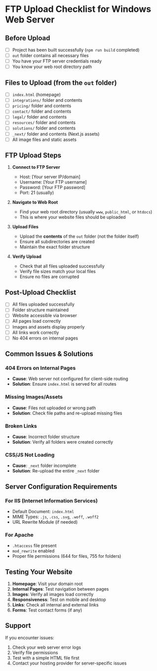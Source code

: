 # FTP Upload Checklist for Windows Web Server

## Before Upload
- [ ] Project has been built successfully (`npm run build` completed)
- [ ] `out` folder contains all necessary files
- [ ] You have your FTP server credentials ready
- [ ] You know your web root directory path

## Files to Upload (from the `out` folder)
- [ ] `index.html` (homepage)
- [ ] `integrations/` folder and contents
- [ ] `pricing/` folder and contents
- [ ] `contact/` folder and contents
- [ ] `legal/` folder and contents
- [ ] `resources/` folder and contents
- [ ] `solutions/` folder and contents
- [ ] `_next/` folder and contents (Next.js assets)
- [ ] All image files and static assets

## FTP Upload Steps
1. **Connect to FTP Server**
   - Host: [Your server IP/domain]
   - Username: [Your FTP username]
   - Password: [Your FTP password]
   - Port: 21 (usually)

2. **Navigate to Web Root**
   - Find your web root directory (usually `www`, `public_html`, or `htdocs`)
   - This is where your website files should be uploaded

3. **Upload Files**
   - Upload the **contents** of the `out` folder (not the folder itself)
   - Ensure all subdirectories are created
   - Maintain the exact folder structure

4. **Verify Upload**
   - Check that all files uploaded successfully
   - Verify file sizes match your local files
   - Ensure no files are corrupted

## Post-Upload Checklist
- [ ] All files uploaded successfully
- [ ] Folder structure maintained
- [ ] Website accessible via browser
- [ ] All pages load correctly
- [ ] Images and assets display properly
- [ ] All links work correctly
- [ ] No 404 errors on internal pages

## Common Issues & Solutions

### 404 Errors on Internal Pages
- **Cause**: Web server not configured for client-side routing
- **Solution**: Ensure `index.html` is served for all routes

### Missing Images/Assets
- **Cause**: Files not uploaded or wrong path
- **Solution**: Check file paths and re-upload missing files

### Broken Links
- **Cause**: Incorrect folder structure
- **Solution**: Verify all folders were created correctly

### CSS/JS Not Loading
- **Cause**: `_next` folder incomplete
- **Solution**: Re-upload the entire `_next` folder

## Server Configuration Requirements

### For IIS (Internet Information Services)
- Default Document: `index.html`
- MIME Types: `.js`, `.css`, `.svg`, `.woff`, `.woff2`
- URL Rewrite Module (if needed)

### For Apache
- `.htaccess` file present
- `mod_rewrite` enabled
- Proper file permissions (644 for files, 755 for folders)

## Testing Your Website
1. **Homepage**: Visit your domain root
2. **Internal Pages**: Test navigation between pages
3. **Images**: Verify all images load correctly
4. **Responsiveness**: Test on mobile and desktop
5. **Links**: Check all internal and external links
6. **Forms**: Test contact forms (if any)

## Support
If you encounter issues:
1. Check your web server error logs
2. Verify file permissions
3. Test with a simple HTML file first
4. Contact your hosting provider for server-specific issues
